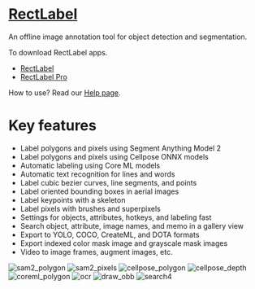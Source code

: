 # [RectLabel](https://rectlabel.com)
An offline image annotation tool for object detection and segmentation.

To download RectLabel apps.
- [RectLabel](https://apps.apple.com/app/id1210181730)
- [RectLabel Pro](https://apps.apple.com/app/id1490990105)

How to use? Read our [Help page](https://rectlabel.com/help/).

# Key features
- Label polygons and pixels using Segment Anything Model 2
- Label polygons and pixels using Cellpose ONNX models
- Automatic labeling using Core ML models
- Automatic text recognition for lines and words
- Label cubic bezier curves, line segments, and points
- Label oriented bounding boxes in aerial images
- Label keypoints with a skeleton
- Label pixels with brushes and superpixels
- Settings for objects, attributes, hotkeys, and labeling fast
- Search object, attribute, image names, and memo in a gallery view
- Export to YOLO, COCO, CreateML, and DOTA formats
- Export indexed color mask image and grayscale mask images
- Video to image frames, augment images, etc.

![sam2_polygon](https://github.com/user-attachments/assets/2398b41b-6509-41dd-bc23-4ea0c7431680)
![sam2_pixels](https://github.com/user-attachments/assets/05c9ece6-1906-4196-9676-6b96053ee61f)
![cellpose_polygon](https://github.com/user-attachments/assets/afef5ed2-dfbb-4ac9-b6c9-335d65be3caa)
![cellpose_depth](https://github.com/user-attachments/assets/ba029864-0285-47e2-a346-7e72d3646ca6)
![coreml_polygon](https://github.com/user-attachments/assets/7e972e2a-cf54-43d5-ba30-43f9365b459f)
![ocr](https://github.com/user-attachments/assets/1bb4cdda-40df-4d76-bad2-827c64f1b0fe)
![draw_obb](https://github.com/ryouchinsa/ryouchinsa.github.io/assets/1954306/422819be-3fca-46b0-850c-6aa2f60df30c)
![search4](https://github.com/ryouchinsa/ryouchinsa.github.io/assets/1954306/449023f5-6c9e-48ef-a446-2d6240b228d9)




